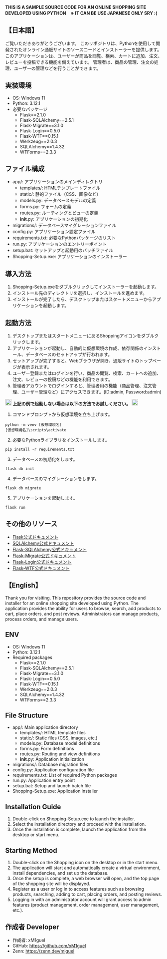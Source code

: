 **THIS IS A SAMPLE SOURCE CODE FOR AN ONLINE SHOPPING SITE DEVELOPED USING PYTHON　※ IT CAN BE USE JAPANESE ONLY SRY :(**

## **【日本語】**
ご覧いただきありがとうございます。
このリポジトリは、Pythonを使用して開発されたオンライン通販サイトのソースコードとインストーラーを提供します。
このアプリケーションは、ユーザーが商品を閲覧、検索、カートに追加、注文、レビューを投稿できる機能を備えています。
管理者は、商品の管理、注文の処理、ユーザーの管理などを行うことができます。

## **実装環境**
- OS: Windows 11
- Python: 3.12.1
- 必要なパッケージ
  - Flask==2.1.0
  - Flask-SQLAlchemy==2.5.1
  - Flask-Migrate==3.1.0
  - Flask-Login==0.5.0
  - Flask-WTF==0.15.1
  - Werkzeug==2.0.3
  - SQLAlchemy==1.4.32
  - WTForms==2.3.3
    
## **ファイル構成**
- app/: アプリケーションのメインディレクトリ
  - templates/: HTMLテンプレートファイル
  - static/: 静的ファイル（CSS、画像など）
  - models.py: データベースモデルの定義
  - forms.py: フォームの定義
  - routes.py: ルーティングとビューの定義
  - __init__.py: アプリケーションの初期化
- migrations/: データベースマイグレーションファイル
- config.py: アプリケーション設定ファイル
- requirements.txt: 必要なPythonパッケージのリスト
- run.py: アプリケーションのエントリーポイント
- setup.bat: セットアップと起動用のバッチファイル
- Shopping-Setup.exe: アプリケーションのインストーラー

## **導入方法**
1. Shopping-Setup.exeをダブルクリックしてインストーラーを起動します。
2. インストール先のディレクトリを選択し、インストールを進めます。
3. インストールが完了したら、デスクトップまたはスタートメニューからアプリケーションを起動します。

## **起動方法**
1. デスクトップまたはスタートメニューにあるShoppingアイコンをダブルクリックします。
2. アプリケーションが起動し、自動的に仮想環境の作成、依存関係のインストール、データベースのセットアップが行われます。
3. セットアップが完了すると、Webブラウザが開き、通販サイトのトップページが表示されます。
4. ユーザー登録またはログインを行い、商品の閲覧、検索、カートへの追加、注文、レビューの投稿などの機能を利用できます。
5. 管理者アカウントでログインすると、管理者用の機能（商品管理、注文管理、ユーザー管理など）にアクセスできます。(ID:admin, Password:admin)

<img src="https://emojix.s3.ap-northeast-1.amazonaws.com/g3/svg/26a0.svg" width="20" hight="20"> **上記の例で起動しない場合は以下の方法でお試しください。** <img src="https://emojix.s3.ap-northeast-1.amazonaws.com/g3/svg/26a0.svg" width="20" hight="20">
1. コマンドプロンプトから仮想環境を立ち上げます。
```
python -m venv [仮想環境名]
[仮想環境名]\scripts\activate
```
2. 必要なPythonライブラリをインストールします。
```
pip install -r requirements.txt
```
3. データベースの初期化をします。
```
flask db init
```
4. データベースのマイグレーションをします。
```
flask db migrate
```
5. アプリケーションを起動します。
```
flask run
```


## **その他のリソース**
- [Flask公式ドキュメント](https://flask.palletsprojects.com/en/3.0.x/)
- [SQLAlchemy公式ドキュメント](https://docs.sqlalchemy.org/en/20/)
- [Flask-SQLAlchemy公式ドキュメント](https://flask-sqlalchemy.palletsprojects.com/en/3.1.x/)
- [Flask-Migrate公式ドキュメント](https://flask-migrate.readthedocs.io/en/latest/)
- [Flask-Login公式ドキュメント](https://flask-login.readthedocs.io/en/latest/)
- [Flask-WTF公式ドキュメント](https://flask-wtf.readthedocs.io/en/1.2.x/)

## **【English】**
Thank you for visiting.
This repository provides the source code and installer for an online shopping site developed using Python.
The application provides the ability for users to browse, search, add products to cart, place orders, and post reviews.
Administrators can manage products, process orders, and manage users.

## **ENV**
- OS: Windows 11
- Python: 3.12.1
- Required packages
  - Flask==2.1.0
  - Flask-SQLAlchemy==2.5.1
  - Flask-Migrate==3.1.0
  - Flask-Login==0.5.0
  - Flask-WTF==0.15.1
  - Werkzeug==2.0.3
  - SQLAlchemy==1.4.32
  - WTForms==2.3.3

## **File Structure**
- app/: Main application directory
  - templates/: HTML template files
  - static/: Static files (CSS, images, etc.)
  - models.py: Database model definitions
  - forms.py: Form definitions
  - routes.py: Routing and view definitions
  - __init__.py: Application initialization
- migrations/: Database migration files
- config.py: Application configuration file
- requirements.txt: List of required Python packages
- run.py: Application entry point
- setup.bat: Setup and launch batch file
- Shopping-Setup.exe: Application installer

## **Installation Guide**
1. Double-click on Shopping-Setup.exe to launch the installer.
2. Select the installation directory and proceed with the installation.
3. Once the installation is complete, launch the application from the desktop or start menu.

## **Starting Method**
1. Double-click on the Shopping icon on the desktop or in the start menu.
2. The application will start and automatically create a virtual environment, install dependencies, and set up the database.
3. Once the setup is complete, a web browser will open, and the top page of the shopping site will be displayed.
4. Register as a user or log in to access features such as browsing products, searching, adding to cart, placing orders, and posting reviews.
5. Logging in with an administrator account will grant access to admin features (product management, order management, user management, etc.).


## **作成者 Developer**

- 作成者: xM1guel
- GitHub: https://github.com/xM1guel
- Zenn: https://zenn.dev/miguel
